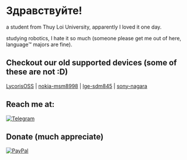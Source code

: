 # Здравствуйте!

a student from Thuy Loi University, apparently I loved it one day.

studying robotics, I hate it so much (someone please get me out of here, language™️ majors are fine).

## Checkout our old supported devices (some of these are not :D)
[LycorisOSS](https://github.com/LycorisOSS) | [nokia-msm8998](https://github.com/nokia-msm8998) | [lge-sdm845](https://github.com/lge-sdm845) | [sony-nagara](https://github.com/sony-nagara)

## Reach me at:
[![Telegram](https://img.shields.io/badge/Telegram-0088cc?style=for-the-badge&logo=telegram&logoColor=ffffff)](https://t.me/log1cs)

## Donate (much appreciate)
[![PayPal](https://img.shields.io/badge/PayPal-00457C?style=for-the-badge&logo=paypal&logoColor=white)](https://paypal.me/log1cs)
